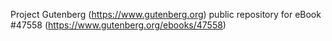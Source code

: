 Project Gutenberg (https://www.gutenberg.org) public repository for eBook #47558 (https://www.gutenberg.org/ebooks/47558)
